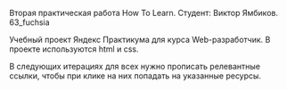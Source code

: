 Вторая практическая работа How To Learn. Студент: Виктор Ямбиков. 63_fuchsia

Учебный проект Яндекс Практикума для курса Web-разработчик. В проекте используются html и css.

В следующих итерациях для всех <a> нужно прописать релевантные ссылки, чтобы при клике на них попадать на указанные ресурсы.